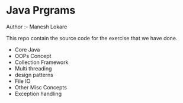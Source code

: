 # Java Prgrams

Author :- Manesh Lokare

This repo contain the source code for the exercise
that we have done.

- Core Java
- OOPs Concept
- Collection Framework
- Multi threading
- design patterns
- File IO
- Other Misc Concepts
- Exception handling

